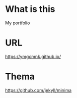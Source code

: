 # What is this
My portfolio

# URL
https://ymgcmnk.github.io/

# Thema
https://github.com/jekyll/minima
